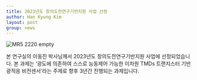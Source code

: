 ```yaml
---
title: 2023년도 창의도전연구기반지원 사업 선정
author: Han Kyung Kim
layout: post
group: news
---
```


 <img src="/static/img/members/DrLeeProfile.jpeg" alt="MR5 2220 empty" class="img-responsive">

 본 연구실의 이동진 박사님께서 2023년도 창의도전연구기반지원 사업에 선정되었습니다. 본 과제는 ‘광도에 의존하여 스스로 능동제어 가능한 이차원 TMDs 트랜지스터 기반 광적응 비전센서’라는 주제로 향후 3년간 진행되는 과제입니다. 
